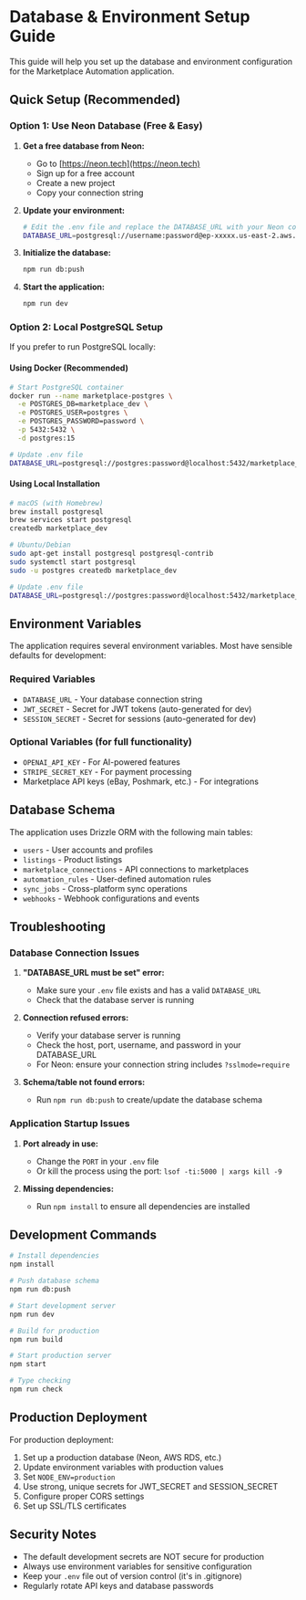 # Database & Environment Setup Guide

This guide will help you set up the database and environment configuration for the Marketplace Automation application.

## Quick Setup (Recommended)

### Option 1: Use Neon Database (Free & Easy)

1. **Get a free database from Neon:**
   - Go to [https://neon.tech](https://neon.tech)
   - Sign up for a free account
   - Create a new project
   - Copy your connection string

2. **Update your environment:**
   ```bash
   # Edit the .env file and replace the DATABASE_URL with your Neon connection string
   DATABASE_URL=postgresql://username:password@ep-xxxxx.us-east-2.aws.neon.tech/neondb?sslmode=require
   ```

3. **Initialize the database:**
   ```bash
   npm run db:push
   ```

4. **Start the application:**
   ```bash
   npm run dev
   ```

### Option 2: Local PostgreSQL Setup

If you prefer to run PostgreSQL locally:

#### Using Docker (Recommended)
```bash
# Start PostgreSQL container
docker run --name marketplace-postgres \
  -e POSTGRES_DB=marketplace_dev \
  -e POSTGRES_USER=postgres \
  -e POSTGRES_PASSWORD=password \
  -p 5432:5432 \
  -d postgres:15

# Update .env file
DATABASE_URL=postgresql://postgres:password@localhost:5432/marketplace_dev
```

#### Using Local Installation
```bash
# macOS (with Homebrew)
brew install postgresql
brew services start postgresql
createdb marketplace_dev

# Ubuntu/Debian
sudo apt-get install postgresql postgresql-contrib
sudo systemctl start postgresql
sudo -u postgres createdb marketplace_dev

# Update .env file
DATABASE_URL=postgresql://postgres:password@localhost:5432/marketplace_dev
```

## Environment Variables

The application requires several environment variables. Most have sensible defaults for development:

### Required Variables
- `DATABASE_URL` - Your database connection string
- `JWT_SECRET` - Secret for JWT tokens (auto-generated for dev)
- `SESSION_SECRET` - Secret for sessions (auto-generated for dev)

### Optional Variables (for full functionality)
- `OPENAI_API_KEY` - For AI-powered features
- `STRIPE_SECRET_KEY` - For payment processing
- Marketplace API keys (eBay, Poshmark, etc.) - For integrations

## Database Schema

The application uses Drizzle ORM with the following main tables:
- `users` - User accounts and profiles
- `listings` - Product listings
- `marketplace_connections` - API connections to marketplaces
- `automation_rules` - User-defined automation rules
- `sync_jobs` - Cross-platform sync operations
- `webhooks` - Webhook configurations and events

## Troubleshooting

### Database Connection Issues

1. **"DATABASE_URL must be set" error:**
   - Make sure your `.env` file exists and has a valid `DATABASE_URL`
   - Check that the database server is running

2. **Connection refused errors:**
   - Verify your database server is running
   - Check the host, port, username, and password in your DATABASE_URL
   - For Neon: ensure your connection string includes `?sslmode=require`

3. **Schema/table not found errors:**
   - Run `npm run db:push` to create/update the database schema

### Application Startup Issues

1. **Port already in use:**
   - Change the `PORT` in your `.env` file
   - Or kill the process using the port: `lsof -ti:5000 | xargs kill -9`

2. **Missing dependencies:**
   - Run `npm install` to ensure all dependencies are installed

## Development Commands

```bash
# Install dependencies
npm install

# Push database schema
npm run db:push

# Start development server
npm run dev

# Build for production
npm run build

# Start production server
npm start

# Type checking
npm run check
```

## Production Deployment

For production deployment:

1. Set up a production database (Neon, AWS RDS, etc.)
2. Update environment variables with production values
3. Set `NODE_ENV=production`
4. Use strong, unique secrets for JWT_SECRET and SESSION_SECRET
5. Configure proper CORS settings
6. Set up SSL/TLS certificates

## Security Notes

- The default development secrets are NOT secure for production
- Always use environment variables for sensitive configuration
- Keep your `.env` file out of version control (it's in .gitignore)
- Regularly rotate API keys and database passwords
